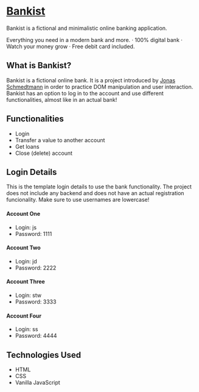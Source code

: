 # <a href="https://stpkkk.github.io/Bankist/">Bankist</a>

Bankist is a fictional and minimalistic online banking application.

Everything you need in a modern bank and more.
· 100% digital bank
· Watch your money grow
· Free debit card included.

## What is Bankist?

Bankist is a fictional online bank. It is a project introduced by <a href="https://github.com/jonasschmedtmann">Jonas Schmedtmann</a> in order to practice DOM manipulation and user interaction. Bankist has an option to log in to the account and use different functionalities, almost like in an actual bank!

## Functionalities

- Login
- Transfer a value to another account
- Get loans
- Close (delete) account

## Login Details

This is the template login details to use the bank functionality. The project does not include any backend and does not have an actual registration funcionality. Make sure to use usernames are lowercase!

#### Account One

- Login: js
- Password: 1111

#### Account Two

- Login: jd
- Password: 2222

#### Account Three

- Login: stw
- Password: 3333

#### Account Four

- Login: ss
- Password: 4444

## Technologies Used

- HTML
- CSS
- Vanilla JavaScript

